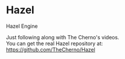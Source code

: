 # Hazel
Hazel Engine

Just following along with The Cherno's videos.  
You can get the real Hazel repository at:  https://github.com/TheCherno/Hazel  
